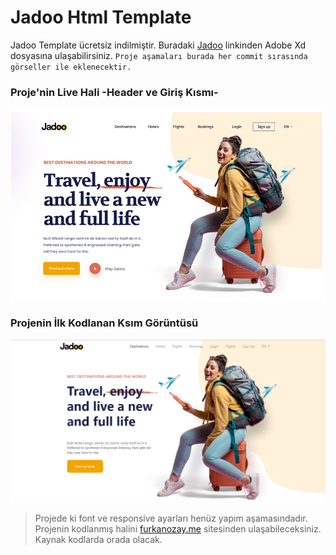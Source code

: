 # Jadoo Html Template

Jadoo Template ücretsiz indilmiştir. Buradaki [Jadoo](https://freebiesui.com/xd-freebies/travel-agency-landing-page/) linkinden Adobe Xd dosyasına ulaşabilirsiniz.
`Proje aşamaları burada her commit sırasında görseller ile eklenecektir.`

### Proje'nin Live Hali -Header ve Giriş Kısmı-

![Live](Jadoo-Live.png)
### Projenin İlk Kodlanan Ksım Görüntüsü

![Local](Jadoo-Local.png)
>Projede ki font ve responsive ayarları henüz yapım aşamasındadır. Projenin kodlanmış halini [furkanozay.me](https://www.furkanozay.me/) sitesinden ulaşabileceksiniz. Kaynak kodlarda orada olacak.
